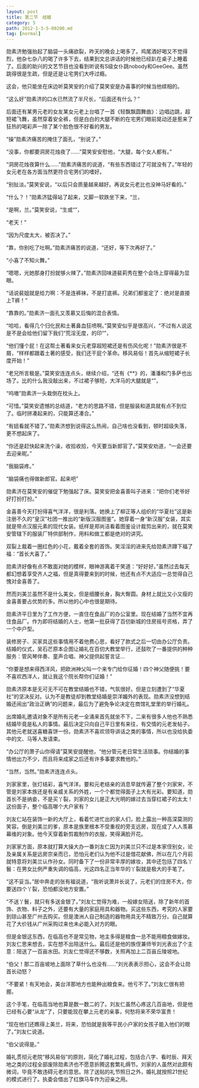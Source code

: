 ```yaml
---
layout: post
title: 第二节　结婚
category: 5
path: 2012-1-3-5-00200.md
tag: [normal]
---
```


勋素济勉强抬起了脑袋一头痛欲裂，昨天的晚会上喝多了。鸡尾酒好喝又不觉得烈，他杂七杂八的喝了许多下去，结果到文总讲话的时候他已经趴在桌子上睡着了。后面的助兴的文艺节目也没看到听说有S级女仆跳nobody和GeeGee。虽然跳得很是生疏，但是还是让宅男们大呼过瘾。

这会，他只能坐在床边听莫笑安的介绍了莫笑安是办喜事的时候当他缤相的。

“这么好”勋素济的口水已然流了半尺长，“后面还有什么？”

后面还有某男元老的女友某女元老上台唱了一首《轻飘飘圆舞曲》：边唱边跳，超短裙飞舞，虽然穿着安全裤，但是白白的大腿不断的在宅男们眼前晃动还是惹来了狂热的喝彩声一除了某个脸色很不好看的男友。

“操”勋素济痛苦的掩住了面孔，“别说了。”

“没事，你都要洞房花烛夜了……”莫笑安安慰他，“大腿，每个女人都有。”

“洞房花烛夜算什么……”勋素济痛苦的说道，“有些东西错过了可就没有了。”年轻的女元老在各方面当然更符合宅男们的嗜好。

“别扯淡。”莫笑安说，“以后只会质量越来越好。再说女元老比也没神马好看的。”

“什么？！”勋素济猛得站了起来，又脚一软跌坐下来，“兰，

“是啊，兰。”莫笑安说，“生或“”，

“老天！”

“因为尺度太大，被否决了。”

“靠，你别吃了吐啊。”勋素济痛苦的说道，“还好，等下次再好了。”

“小喜了不知火舞。”

“嗯嗯，光她那身打扮就够火辣了。”勋素济回味道裴莉秀在整个会场上穿得最为显眼。

“话说裴姐就是给力啊：不是连裤袜，不是打底裤。兄弟们都鉴定了：绝对是直接上T裤！”

“靠靠的。”勋素济一面孔又羡慕又后悔的混合表情。

“哈哈，看得几个归化民和土著鼻血狂喷啊。”莫笑安似乎是很高兴，“不过有人说这是不是会给他们留下我们“荒淫无度，的印“”，

“他们懂个屁！在这帮土著看来女元老穿超短裙还是有伤风化呢！”勋素济很是不屑，“样样都跟着土著的感受，我们还干屁个革命。移风易俗！首先从缩短裙子长度开始！”

“老兄所言极是。”莫笑安连连点头，继续介绍，“还有《**》的，潘潘和门多萨也出场了。比的什么我没敲出来，不过裙子够短，大洋马的大腿就是“”，

“呜嗷”勋素济一头栽倒在枕头上。

“可惜。”莫笑安遗憾的总结道，“老方的思路不错，但是服装和道具就有点不到位了。临时拼凑起来的，只能算还凑合。”

“有妞看就不错了。”勋素济想到说得这么热闹，自己啥也没看到，顿时超级失落，更不想起床了。

“你还是赶快起来洗个澡，收拾收拾，今天要当新郎官了。”莫笑安劝道，“一会还要去迎亲昵。”

“我脑袋疼。”

“脑袋痛也得做新郎官。起来吧”

勋素济在莫笑安的催促下勉强起了床。莫笑安把金喜善叫子进来：“把你们老爷好好打扮打扮。”

金喜善今天打扮得喜气洋洋，很是利落。她换上了柳正等人组织的“华夏社”这是新注册不久的“皇汉”社团一推出的“新版汉服图鉴”。她穿着一身“新汉服”女装，其实就是带点汉服元素的现代女装。纸样是郑尚洁看着图鉴设计裁剪出来的，就在莫笑安管辖下的服装厂特供部制作，用料和做工都是绝对的讲究。

双裂上裁着一圈红色的小花，戴着全套的首饰。笑淫淫的进来先给勋素济蹲下福了福：“首长大喜了。”

勋素济好像有点不敢面对她的模样，眼神游离着干笑道：“好好好。”虽然过去每天都幻想着享受齐人之福，但是真得要来到的时候，他还有点不大适应一总觉得自己愧对金喜善了。

然而刘美兰虽然不是什么美女，但是细腰长身，胸大臀圆。身材上就比又小又瘦的金喜善要占优势的多。所以他的心中也很是期待。

勋素济平日里为了工作方便，一直住在食品厂的办公室里。现在结婚了当然不宜再住食品厂。作为即将结婚的人士，他第一批获得了百仞新城的住房摇号资格，弄了一个中户型。

装修房子、买家具这些事情用不着他费心思，看好了款式之后一切由办公厅负责。结婚的仪式，吴石芒原本企图让婚礼在百仞大教堂举行，还鼓吹了一番提供的种种服务：管风琴伴奏、童声合唱、神父提供起誓言证…

“你要是想来得西洋风，把欧洲神父叫一个来专门给你征婚！四个神父随便挑！要不喜欢西洋人，就让我这个院长帮你们证婚！”

勋素济原本是无可无不可在教堂结婚也不错，气氛很好。但是立刻遭到了“华夏社”的坚决反对。认为不是教徒却到教堂结婚是崇洋媚外的表现。勋素济没想到结婚还闹出“政治正确”的问题来，最后为了避免争论决定在商馆礼堂里的举行婚礼。

出席婚礼邀请对象不是所有元老一全涌来首先就坐不下，二来有很多人他也不熟悉结婚毕竟是私人的事情。最后决定只向自己平日里有来往，有交情的元老发帖子。其他元老就送喜糖喜饼一份。勋素济不喜欢领导讲话之类的事情，所以也没给执委中的文、马等人发请束。

“办公厅的萧子山你得请”莫笑安提醒他，“他分管元老日常生活琐事。你结婚的事情他出力不少，而且将来成家之后还有许多事要求教他的。”

“当然，当然。”勋素济连连点头。

刘家家里，张灯结彩，喜气洋洋。要和元老结亲的消息早就传遍了整个刘家宋，不管是刘家本族还是有亲威关系的外姓，一个个都觉得面子上大有光彩。要知道，勋首长不是纳妾，不是买丫裂，刘家的女儿是正大光明的嫁过去当穿红裙子的太太！这份面子，整个临高哪个大户家有？

刘友仁站在装饰一新的大厅上，看着忙进忙出的家人们，脸上露出一种高深莫测的笑容。倒是刘美兰的爹，原本是族里根本不受重视的旁支远房，现在成了人人羡慕幕维的对象。他今天穿着新剪裁制作的衣服，笑得满脸开花。

刘家家方面，原本就打算大操大办一番刘友仁因为刘美兰只不过是本家侄别女，论及亲属关系是远房宗亲而已，恐怕元老们认为他不过是借花献佛，所以在几个月前就特意将刘美兰认作孙女。同时备下了一份非常丰厚的嫁妆，其中还包括了四名丫鬟：在男女比例严重失调的临高，光这四名正当年华的丫裂就是极大的手笔了。

“这不妥当。”居中奔走的张有福说道，“我听说萧并长说了，元老们的住房不大，你要送四个丫裂，恐怕都没地方安置。”

“不送丫鬟，就只有多送金银了。”刘友仁觉得为难，一般嫁女陪送，除了新年的首饰、衣物、料子之外，还要有大量的家庭用具和器物。买这些东西，考究的人家要到琼山甚至广州去购买。但是澳洲人自己制造的器物用具无不精致万分。自己就算花了大价钱从广州采购过来也未必能入对方的眼。

但是金银这东西，在临高也不是常见物，地主多得是粮食一总不能用粮食做嫁妆。刘友仁思来想去，实在想不出陪送什么。最后还是他的族侄兼师爷刘光表出了个主意：陪送了一百亩水田。刘友仁觉得还不够数，关照再加上二百亩丘陵坡地。

“伯父！那二百亩坡地上面除了草什么也没有……”刘光表表示担心，这会不会让勋首长动怒？

“不要紧！有天地会，美台洋那地方也能种出粮食来。他亏不了。”刘友仁很有把握。

这个手笔，在临高当地也算是数一数二的了。刘友仁虽然心疼这几百亩地，但是他已经有心要“从龙”了，只要能现在攀上元老的亲事，何愁将来不荣华富贵！

“现在他们还瞧得上美兰，将来，恐怕就是我等平民小户家的女孩子能入他们的眼了。”刘友仁说道。

“伯父说得是。”

婚礼贯彻元老院“移风易俗”的原则，简化了婚礼过程，包括合八字、看时辰、拜天地之类的过程全部废除勋素济也不愿意折腾这套繁礼缛节。刘家的人虽然对此颇有微词，毕竟不敢违碍元老的意思。除了送贴的礼节照日之外，婚礼就按照21世纪的模式进行了。执委会借出了红旗马车作为迎亲之用。